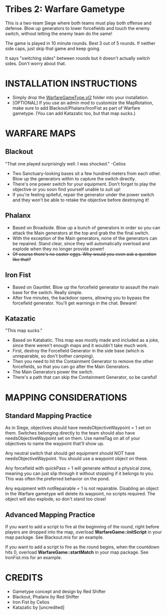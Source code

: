 # Tribes 2: Warfare Gametype
This is a two-team Siege where both teams must play both offense and defense. Blow up generators to lower forcefields and touch the enemy switch, without letting the enemy team do the same!

The game is played in 10 minute rounds. Best 3 out of 5 rounds. If neither side caps, just skip that game and keep going.

It says "switching sides" between rounds but it doesn't actually switch sides. Don't worry about that.

# INSTALLATION INSTRUCTIONS
- Simply drop the [WarfareGameType.vl2](WarfareGameType.vl2) folder into your installation.
- [OPTIONAL] If you use an admin mod to customize the MapRotation, make sure to add Blackout/Phalanx/IronFist as part of Warfare gametype. (You can add Katazatic too, but that map sucks.)

# WARFARE MAPS
## Blackout
"That one played surprisingly well.  I was shocked." -Celios
- Two Sanctuary-looking bases sit a few hundred meters from each other. Blow up the generators within to capture the switch directly.
- There's one power switch for your equipment. Don't forget to play the objective or you soon find yourself unable to suit up!
- If you're feeling spiteful, repair the generator under the power switch and they won't be able to retake the objective before destroying it!

## Phalanx
- Based on Broadside. Blow up a bunch of generators in order so you can attack the Main generators at the top and grab the the final switch.
- With the exception of the Main generators, none of the generators can be repaired. Stand clear, since they will automatically overload and explode when they no longer provide power!
- <s>Of course there's no easter eggs. Why would you even ask a question like that?</s>

## Iron Fist
- Based on Gauntlet. Blow up the forcefield generator to assault the main base for the switch. Really simple.
- After five minutes, the backdoor opens, allowing you to bypass the forcefield generator. You'll get warnings in the chat. Beware!

## Katazatic
"This map sucks."
- Based on Katabatic. This map was mostly made and included as a joke, since there weren't enough maps and it wouldn't take much work.
- First, destroy the Forcefield Generator in the side base (which is unrepairable, so don't bother camping).
- Then you need to hit the Containment Generator to remove the other forcefields, so that you can go after the Main Generators.
- The Main Generators power the switch.
- There's a path that can skip the Containment Generator, so be careful!

# MAPPING CONSIDERATIONS

## Standard Mapping Practice
As in Siege, objectives should have needsObjectiveWaypoint = 1 set on them. Switches belonging directly to the team should also have needsObjectiveWaypoint set on them. Use nameTag on all of your objectives to name the waypoint that'll show up.

Any neutral switch that should get equipment should NOT have needsObjectiveWaypoint. You should use a waypoint object on these.

Any forcefield with quickPass = 1 will generate without a physical zone, meaning you can just slip through it without stopping if it belongs to you. This was often the preferred behavior on the pond.

Any equipment with notRepairable = 1 is not repairable. Disabling an object in the Warfare gametype will delete its waypoint, no scripts required. The object will also explode, so don't stand too close!

## Advanced Mapping Practice
If you want to add a script to fire at the beginning of the round, right before players are dropped into the map, overload **WarfareGame::initScript** in your map package. See Blackout.mis for an example.

If you want to add a script to fire as the round begins, when the countdown hits 0, overload **WarfareGame::startMatch** in your map package. See IronFist.mis for an example.

# CREDITS
- Gametype concept and design by Red Shifter
- Blackout, Phalanx by Red Shifter
- Iron Fist by Celios
- Katazatic by [uncredited]
